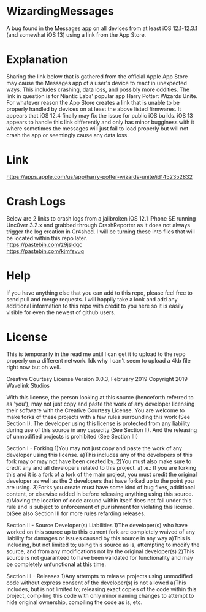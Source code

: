 # WizardingMessages
A bug found in the Messages app on all devices from at least iOS 12.1-12.3.1 (and somewhat iOS 13) using a link from the App Store.

# Explanation
Sharing the link below that is gathered from the official Apple App Store may cause the Messages app of a user's device to react in unexpected ways. This includes crashing, data loss, and possibly more oddities. The link in question is for Niantic Labs' popular app Harry Potter: Wizards Unite. For whatever reason the App Store creates a link that is unable to be properly handled by devices on at least the above listed firmwares. It appears that iOS 12.4 finally may fix the issue for public iOS builds. iOS 13 appears to handle this link differently and only has minor bugginess with it where sometimes the messages will just fail to load properly but will not crash the app or seemingly cause any data loss.

# Link
https://apps.apple.com/us/app/harry-potter-wizards-unite/id1452352832

# Crash Logs
Below are 2 links to crash logs from a jailbroken iOS 12.1 iPhone SE running Unc0ver 3.2.x and grabbed through CrashReporter as it does not always trigger the log creation in Cr4shed. I will be turning these into files that will be located within this repo later. <br/>
https://pastebin.com/z9jsldqc <br/>
https://pastebin.com/kjmfsvuq

# Help
If you have anything else that you can add to this repo, please feel free to send pull and merge requests. I will happily take a look and add any additional information to this repo with credit to you here so it is easily visible for even the newest of github users. 

# License
This is temporarily in the read me until I can get it to upload to the repo properly on a different network. Idk why I can't seem to upload a 4kb file right now but oh well.

Creative Courtesy License
Version 0.0.3, February 2019
Copyright 2019 Wavelink Studios

With this license, the person looking at this source (henceforth referred to as 'you'), may not just copy and paste the work of any developer licensing their software with the Creative Courtesy License. You are welcome to make forks of these projects with a few rules surrounding this work (See Section I). The developer using this license is protected from any liability during use of this source in any capacity (See Section II). And the releasing of unmodified projects is prohibited (See Section III)

Section I - Forking
1)You may not just copy and paste the work of any developer using this license. 
a)This includes any of the developers of this fork may or may not have been created by.
2)You must also make sure to credit any and all developers related to this project.
a)i.e.: If you are forking this and it is a fork of a fork of the main project, you must credit the original developer as well as the 2 developers that have forked up to the point you are using.
3)Forks you create must have some kind of bug fixes, additional content, or elsewise added in before releasing anything using this source. 
a)Moving the location of code around within itself does not fall under this rule and is subject to enforcement of punishment for violating this license.
b)See also Section III for more rules refarding releases. 

Section II - Source Developer(s) Liabilities
1)The developer(s) who have worked on this source up to this current fork are completely waived of any liability for damages or issues caused by this source in any way
a)This is including, but not limited to; using this source as is, attempting to modify the source, and from any modifications not by the original developer(s) 
2)This source is not guaranteed to have been validated for functionality and may be completely unfunctional at this time. 

Section III - Releases
1)Any attempts to release projects using unmodified code without express consent of the developer(s) is not allowed
a)This includes, but is not limited to; releasing exact copies of the code within this project, compiling this code with only minor naming changes to attempt to hide original ownership, compiling the code as is, etc. 
